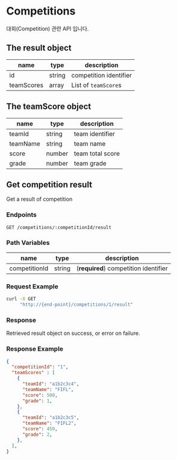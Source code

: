 # Competitions
대회(Competition) 관련 API 입니다.

## The result object
| name | type | description |
| --- | --- | --- |
| id | string | competition identifier |
| teamScores | array | List of `teamScore`s |

## The teamScore object
| name | type | description |
| --- | --- | --- |
| teamId | string | team identifier |
| teamName | string | team name |
| score | number | team total score |
| grade | number | team grade |

## Get competition result
Get a result of competition

### Endpoints
`GET /competitions/:competitionId/result`

### Path Variables
| name | type | description |
| --- | --- | --- |
| competitionId | string | (**required**) competition identifier |

### Request Example

```sh
curl -X GET
     "http://{end-point}/competitions/1/result"
```

### Response
Retrieved result object on success, or error on failure.

### Response Example
``` json
{
  "competitionId": "1",
  "teamScores" : [
    {
      "teamId": "a1b2c3c4",
      "teamName": "FIFL",
      "score": 500,
      "grade": 1,
    },
    {
      "teamId": "a1b2c3c5",
      "teamName": "FIFL2",
      "score": 450,
      "grade": 2,
    },
  ],
}
```